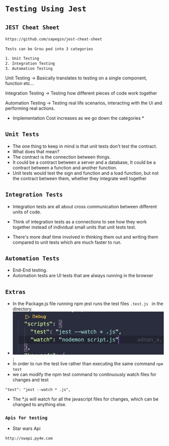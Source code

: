 # ```Testing Using Jest```

## ``` JEST Cheat Sheet ```
```
https://github.com/sapegin/jest-cheat-sheet
```

`` Tests can be Grou ped into 3 categories ``

```
1. Unit Testing
2. Integration Testing
3. Automation Testing
```

Unit Testing -> 
Basically translates to testing on a single component, function etc...

Integration Testing ->
Testing how different pieces of code work together 

Automation Testing -> 
Testing real life scenarios, interacting with the Ui and performing real actions.

* Implementation Cost increases as we go down the categories *
  
## `` Unit Tests ``

* The one thing to keep in mind is that unit tests don't test the contract.
* What does that mean?
* The contract is the connection between things.
* It could be a contract between a server and a database, It could  be a contract between a function and another function.
* Unit tests would test the sign and function and a load function, but not the contract between them,
whether they integrate well together

## `` Integration Tests ``

- Integration tests are all about cross communication between different units of code.
- Think of integration tests as a connections to see how they work together instead of individual small units that unit tests test.
  
- There's more deaf time involved in thinking them out and writing them compared to unit tests which are much faster to run.
  
  
## `` Automation Tests ``

- End-End testing. 
- Automation tests are UI tests that are always running in the browser
  

## ``` Extras ```

- In the Package.js file running npm jest runs the test files ```.test.js ``` in the directory.
- ![test Script in Package.json](./images/test_package_scripts.png);
- In order to run the test live rather than executing the same command ``` npm test ```
- we can modify the npm test command to continuously watch files for changes and test
```
"test": "jest --watch * .js",
```
- The *.js will watch for all the javascript files for changes, which can be changed to anything else.

### ``` Apis for testing ```
- Star wars Api 
```
http://swapi.py4e.com
```